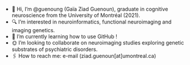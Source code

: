 - 🧬️ Hi, I’m @guenoung (Gaïa Ziad Guenoun), graduate in cognitive neuroscience from the University of Montréal (2021).
- 🔍 I’m interested in neuroinformatics, functional neuroimaging and imaging genetics.
- 🐛 I’m currently learning how to use GitHub !
- 🌞 I’m looking to collaborate on neuroimaging studies exploring genetic substrates of psychiatric disorders.
- 🖇 How to reach me: e-mail (ziad.guenoun[at]umontreal.ca)

